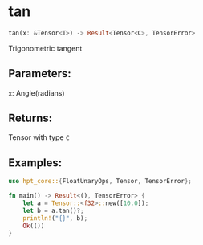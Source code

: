 # tan
```rust
tan(x: &Tensor<T>) -> Result<Tensor<C>, TensorError>
```
Trigonometric tangent
## Parameters:
`x`: Angle(radians)
## Returns:
Tensor with type `C`
## Examples:
```rust
use hpt_core::{FloatUnaryOps, Tensor, TensorError};

fn main() -> Result<(), TensorError> {
    let a = Tensor::<f32>::new([10.0]);
    let b = a.tan()?;
    println!("{}", b);
    Ok(())
}
```